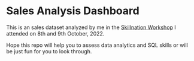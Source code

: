 # Sales Analysis Dashboard
 
This is an sales dataset analyzed by me in the [Skillnation Workshop](https://skillnation.in/powerbi/) I attended on 8th and 9th October, 2022.

Hope this repo will help you to assess data analytics and SQL skills or will be just fun for you to look through.
